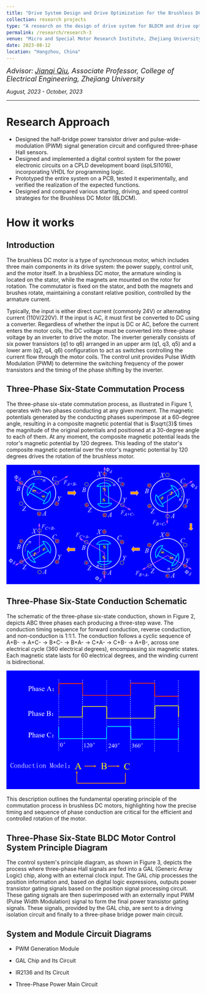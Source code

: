 ```yaml
---
title: "Drive System Design and Drive Optimization for the Brushless DC Motor (BLDCM)"
collection: research projects
type: "A research on the design of drive system for BLDCM and drive optimization"
permalink: /research/research-3
venue: "Micro and Special Motor Research Institute, Zhejiang University"
date: 2023-08-12
location: "Hangzhou, China"
---
```


*<font size=4>Advisor:</font> [<font size=4>Jianqi Qiu</font>](https://person.zju.edu.cn/en/qiujianqi)<font size=4>, Associate Professor, College of Electrical Engineering, Zhejiang University</font>*  

*August, 2023 - October, 2023*
- - -

Research Approach
===

- Designed the half-bridge power transistor driver and pulse-wide-modulation (PWM) signal generation circuit and configured three-phase Hall sensors.
- Designed and implemented a digital control system for the power electronic circuits on a CPLD development board (ispLSI1016), incorporating VHDL for programming logic.
- Prototyped the entire system on a PCB, tested it experimentally, and verified the realization of the expected functions.
- Designed and compared various starting, driving, and speed control strategies for the Brushless DC Motor (BLDCM).

How it works
===  
Introduction 
---  

The brushless DC motor is a type of synchronous motor, which includes three main components in its drive system: the power supply, control unit, and the motor itself. In a brushless DC motor, the armature winding is located on the stator, while the magnets are mounted on the rotor for rotation. The commutator is fixed on the stator, and both the magnets and brushes rotate, maintaining a constant relative position, controlled by the armature current.  
  
  
Typically, the input is either direct current (commonly 24V) or alternating current (110V/220V). If the input is AC, it must first be converted to DC using a converter. Regardless of whether the input is DC or AC, before the current enters the motor coils, the DC voltage must be converted into three-phase voltage by an inverter to drive the motor. The inverter generally consists of six power transistors (q1 to q6) arranged in an upper arm (q1, q3, q5) and a lower arm (q2, q4, q6) configuration to act as switches controlling the current flow through the motor coils. The control unit provides Pulse Width Modulation (PWM) to determine the switching frequency of the power transistors and the timing of the phase shifting by the inverter.  


Three-Phase Six-State Commutation Process  
---  
The three-phase six-state commutation process, as illustrated in Figure 1, operates with two phases conducting at any given moment. The magnetic potentials generated by the conducting phases superimpose at a 60-degree angle, resulting in a composite magnetic potential that is $\sqrt{3}$ ​times the magnitude of the original potentials and positioned at a 30-degree angle to each of them. At any moment, the composite magnetic potential leads the rotor's magnetic potential by 120 degrees. This leading of the stator's composite magnetic potential over the rotor's magnetic potential by 120 degrees drives the rotation of the brushless motor.  


![Figure_1](/images/Figure_1.png)  

Three-Phase Six-State Conduction Schematic  
---  
The schematic of the three-phase six-state conduction, shown in Figure 2, depicts ABC three phases each producing a three-step wave. The conduction timing sequence for forward conduction, reverse conduction, and non-conduction is 1:1:1. The conduction follows a cyclic sequence of A+B- → A+C- → B+C- → B+A- → C+A- → C+B- → A+B-, across one electrical cycle (360 electrical degrees), encompassing six magnetic states. Each magnetic state lasts for 60 electrical degrees, and the winding current is bidirectional.


![Figure_2](/images/Figure_2.png)  

This description outlines the fundamental operating principle of the commutation process in brushless DC motors, highlighting how the precise timing and sequence of phase conduction are critical for the efficient and controlled rotation of the motor.  

Three-Phase Six-State BLDC Motor Control System Principle Diagram  
---  

The control system's principle diagram, as shown in Figure 3, depicts the process where three-phase Hall signals are fed into a GAL (Generic Array Logic) chip, along with an external clock input. The GAL chip processes the position information and, based on digital logic expressions, outputs power transistor gating signals based on the position signal processing circuit. These gating signals are then superimposed with an externally input PWM (Pulse Width Modulation) signal to form the final power transistor gating signals. These signals, provided by the GAL chip, are sent to a driving isolation circuit and finally to a three-phase bridge power main circuit.
  
System and Module Circuit Diagrams  
---  

- PWM Generation Module

- GAL Chip and Its Circuit

- IR2136 and Its Circuit

- Three-Phase Power Main Circuit







